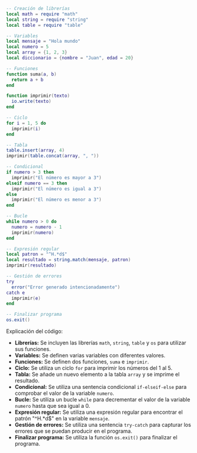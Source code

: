 ```lua
-- Creación de librerías
local math = require "math"
local string = require "string"
local table = require "table"

-- Variables
local mensaje = "Hola mundo"
local numero = 5
local array = {1, 2, 3}
local diccionario = {nombre = "Juan", edad = 20}

-- Funciones
function suma(a, b)
  return a + b
end

function imprimir(texto)
  io.write(texto)
end

-- Ciclo
for i = 1, 5 do
  imprimir(i)
end

-- Tabla
table.insert(array, 4)
imprimir(table.concat(array, ", "))

-- Condicional
if numero > 3 then
  imprimir("El número es mayor a 3")
elseif numero == 3 then
  imprimir("El número es igual a 3")
else
  imprimir("El número es menor a 3")
end

-- Bucle
while numero > 0 do
  numero = numero - 1
  imprimir(numero)
end

-- Expresión regular
local patron = "^H.*d$"
local resultado = string.match(mensaje, patron)
imprimir(resultado)

-- Gestión de errores
try
  error("Error generado intencionadamente")
catch e
  imprimir(e)
end

-- Finalizar programa
os.exit()
```

Explicación del código:

* **Librerías:** Se incluyen las librerías `math`, `string`, `table` y `os` para utilizar sus funciones.
* **Variables:** Se definen varias variables con diferentes valores.
* **Funciones:** Se definen dos funciones, `suma` e `imprimir`.
* **Ciclo:** Se utiliza un ciclo `for` para imprimir los números del 1 al 5.
* **Tabla:** Se añade un nuevo elemento a la tabla `array` y se imprime el resultado.
* **Condicional:** Se utiliza una sentencia condicional `if-elseif-else` para comprobar el valor de la variable `numero`.
* **Bucle:** Se utiliza un bucle `while` para decrementar el valor de la variable `numero` hasta que sea igual a 0.
* **Expresión regular:** Se utiliza una expresión regular para encontrar el patrón "^H.*d$" en la variable `mensaje`.
* **Gestión de errores:** Se utiliza una sentencia `try-catch` para capturar los errores que se puedan producir en el programa.
* **Finalizar programa:** Se utiliza la función `os.exit()` para finalizar el programa.